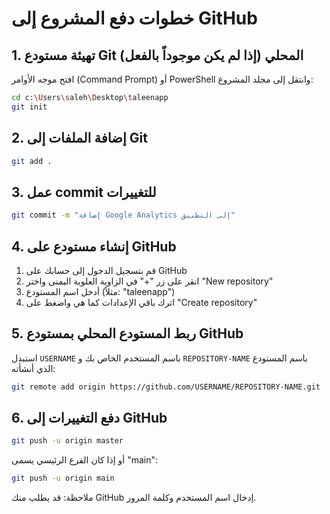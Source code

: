 # خطوات دفع المشروع إلى GitHub

## 1. تهيئة مستودع Git المحلي (إذا لم يكن موجوداً بالفعل)

افتح موجه الأوامر (Command Prompt) أو PowerShell وانتقل إلى مجلد المشروع:

```bash
cd c:\Users\saleh\Desktop\taleenapp
git init
```

## 2. إضافة الملفات إلى Git

```bash
git add .
```

## 3. عمل commit للتغييرات

```bash
git commit -m "إضافة Google Analytics إلى التطبيق"
```

## 4. إنشاء مستودع على GitHub

1. قم بتسجيل الدخول إلى حسابك على GitHub
2. انقر على زر "+" في الزاوية العلوية اليمنى واختر "New repository"
3. أدخل اسم المستودع (مثلاً: "taleenapp")
4. اترك باقي الإعدادات كما هي واضغط على "Create repository"

## 5. ربط المستودع المحلي بمستودع GitHub

استبدل `USERNAME` باسم المستخدم الخاص بك و `REPOSITORY-NAME` باسم المستودع الذي أنشأته:

```bash
git remote add origin https://github.com/USERNAME/REPOSITORY-NAME.git
```

## 6. دفع التغييرات إلى GitHub

```bash
git push -u origin master
```
أو إذا كان الفرع الرئيسي يسمى "main":
```bash
git push -u origin main
```

ملاحظة: قد يطلب منك GitHub إدخال اسم المستخدم وكلمة المرور.

